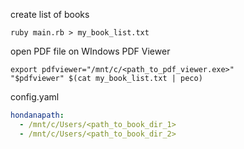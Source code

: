 create list of books
```shell
ruby main.rb > my_book_list.txt
```

open PDF file on WIndows PDF Viewer
```shell
export pdfviewer="/mnt/c/<path_to_pdf_viewer.exe>"
"$pdfviewer" $(cat my_book_list.txt | peco)
```

config.yaml
```yaml
hondanapath: 
  - /mnt/c/Users/<path_to_book_dir_1>
  - /mnt/c/Users/<path_to_book_dir_2>
```